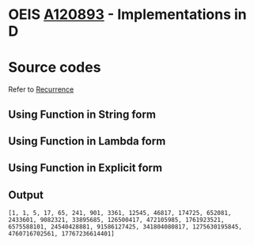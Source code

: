 # OEIS [A120893](https://oeis.org/A120893) - Implementations in D

# Source codes

Refer to [Recurrence](https://dlang.org/library/std/range/recurrence.html)

## Using Function in String form

## Using Function in Lambda form

## Using Function in Explicit form

## Output

```text
[1, 1, 5, 17, 65, 241, 901, 3361, 12545, 46817, 174725, 652081, 2433601, 9082321, 33895685, 126500417, 472105985, 1761923521, 6575588101, 24540428881, 91586127425, 341804080817, 1275630195845, 4760716702561, 17767236614401]
```
